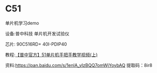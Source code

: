 # C51
单片机学习demo

设备:普中科技 单片机开发试验仪

芯片: 90C516RD+  40I-PDIP40

教程:[【普中官方】51单片机手把手教学视频(上)](https://www.bilibili.com/video/BV1RB4y1i71i?spm_id_from=333.999.0.0&vd_source=eee7148b443d7f36d5ad3eaba69ace7d)

资料:https://pan.baidu.com/s/1enlA_vIzBQQ7omWjYoybAQ 提取码：8ir8
